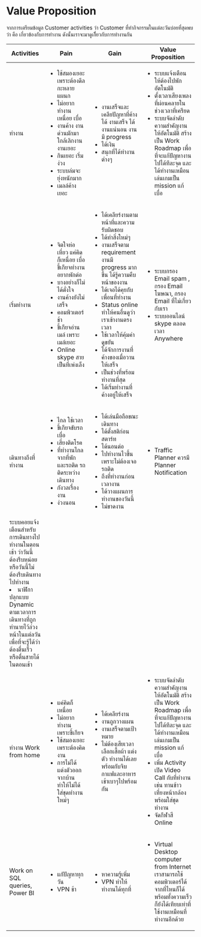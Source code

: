 # Value Proposition

จากการเตรียมข้อมูล Customer activities ว่า Customer ที่ทำกิจกรรมในแต่ละวันบ่อยที่สุดพบว่า คือ เกี่ยวข้องกับการทำงาน ดังนั้นเราจะมาดูเกีี่ยวกับการทำงานกัน

| Activities             | Pain              | Gain            | Value Proposition             |
| -----------------      |------------------ | --------------- | ----------------------------- |
| ทำงาน                  | <ul><li>ใช้สมองเยอะ เพราะต้องดีลกะหลายแผนก</li><li>ไม่อยากทำงาน เหนื่อย เบื่อ</li><li>งานค้าง งานด่วนมักมาใกล้เลิกงาน งานเยอะ</li><li>กินเยอะ เริ่มง่วง</li><li>ระบบล่มจะยุ่งหนักมาก</li><li>เมลล์ค้างเยอะ</li></ul> | <ul><li>งานเสร็จและเคลียปัญหาที่ค้างได้ งานเสร็จ ได้งานแน่นอน งานมี progress</li><li>ได้เงิน</li><li>สนุกที่ได้ทำงานต่างๆ</li></ul> |  <ul><li>ระบบแจ้งเตือนให้ต้องไปพักอัตโนมัติ</li><li>ตั้งเวลาเสียงเพลงที่ผ่อนคลายในช่วงเวลาที่เครียด</li><li>ระบบจัดลำดับความสำคัญงานให้อัตโนมัติ สร้างเป็น Work Roadmap เพื่อที่จะแก้ปัญหางานไปได้ทีละจุด และได้ทำงานเหมือนเล่นเกมเป็น mission แก้เบื่อ</li></ul>    |
| เริ่มทำงาน               | <ul><li>จิตใจห่อเหี่ยว แค่คิดก็เหนื่อย เบื่อ ขี้เกียจทำงาน อยากพักต่อ</li><li>บางอย่างก็ไม่ได้ดั่งใจ</li><li>งานค้างยังไม่เสร็จ</li><li>คอมพิวเตอร์ช้า</li><li>ขี้เกียจอ่านเมล์ เพราะเมล์เยอะ</li><li>Online skype สาย เป็นที่เพ่งเล็ง</li></ul>      | <ul><li>ได้เคลียร์งานตามหน้าที่และความรับผิดชอบ</li><li>ได้ทำสิ่งใหม่ๆ</li><li>งานเสร็จตาม requirement งานมี progress มากขึ้น ได้รู้ความคืบหน้าของงาน</li><li>ได้เจอได้คุยกับเพื่อนที่ทำงาน</li><li>Status online ทำให้คนอื่นดูว่าเราเข้างานตรงเวลา</li><li>ใช้เวลาให้คุ้มค่า ดูขยัน</li><li>ได้จักการงานที่ค้างของเมื่อวานให้เสร็จ</li><li>เป็นช่วงที่พร้อมทำงานที่สุด</li><li>ได้เริ่มทำงานที่ค้างอยู่ให้เสร็จ</li></ul> |  <ul><li>ระบบกรอง Email spam , กรอง Email โฆษณา, กรอง Email ที่ไม่เกี่ยวกับเรา</li><li>ระบบออนไลน์ skype ตลอดเวลา Anywhere</li></ul> |
| เดินทางถึงที่ทำงาน         | <ul><li>ไกล ใช้เวลา</li><li>ขี้เกียจขับรถ เบื่อ</li><li>เสี่ยงติดโรค</li><li>ที่ทำงานไกลจากที่พัก และรถติด รถติดระหว่างเดินทาง</li><li>กังวลเรื่องงาน</li><li>ง่วงนอน</li></ul>      | <ul><li>ได้เล่นมือถือขณะเดินทาง</li><li>ได้ตั้งสติก่อนสตาร์ท</li><li>ได้นอนต่อ</li><li>ไปทำงานไวขึ้นเพราะไม่ต้องเจอรถติด</li><li>ถึงที่ทำงานก่อนเวลางาน</li><li>ได้วางแผนการทำงานของวันนี้</li><li>ไม่ขาดงาน</li></ul>  | <ul><li>Traffic Planner ควรมี Planner Notification
ระบบคอยแจ้งเตือนสำหรับการเดินทางไปทำงานในตอนเช้า ว่าวันนี้ต้องรีบหน่อย หรือวันนี้ไม่ต้องรีบเดินทางไปทำงาน</li><li>นาฬิกาปลุกแบบ Dynamic ตามเวลาการเดินทางที่ถูกทำนายไว้ล่วงหน้าในแต่ลวัน เพื่อที่จะรู้ได้ว่าต้องตื่นเร็ว หรือตื่นสายได้ ในตอนเช้า</li></ul>  |
| ทำงาน Work from home   | <ul><li>แค่คิดก็เหนื่อย</li><li>ไม่อยากทำงาน เพราะขี้เกียจ</li><li>ใช้สมองเยอะเพราะต้องคิดงาน</li><li>การไม่ได้แต่งตัวออกจากบ้าน  ทำให้ไม่ได้ใส่ชุดทำงานใหม่ๆ</li></ul> | <ul><li>ได้เคลียร์งาน</li><li>งานถูกวางแผน</li><li>งานเสร็จตามเป้าหมาย</li><li>ไม่ต้องเสียเวลาเลือกเสื้อผ้า แต่งตัว ทำงานได้เลย พร้อมกับจิบกาแฟและอาหารเช้าเบาๆไปพร้อมกัน</li></ul> | <ul><li>ระบบจัดลำดับความสำคัญงานให้อัตโนมัติ สร้างเป็น Work Roadmap เพื่อที่จะแก้ปัญหางานไปได้ทีละจุด และได้ทำงานเหมือนเล่นเกมเป็น mission แก้เบื่อ</li><li>เพิ่ม Activity เปิด Video Call กับที่ทำงาน เช่น ทานข้าวเที่ยงหน้ากล้อง พร้อมใส่ชุดทำงาน</li><li>จัดกีฬาสี Online</li></ul> |
| Work on SQL queries, Power BI   |  <ul><li>แกัปัญหาทุกวัน</li><li>VPN ช้า</li></ul>  |  <ul><li>หาความรู้เพิ่ม</li><li>VPN ทำให้ทำงานได้ทุกที่</li></ul>   |  <ul><li>Virtual Desktop computer from Internet เราสามารถใช้ คอมพิวเตอร์ได้จากที่ไหนก็ได้ พร้อมทั้งความเร็วก็ยังได้เทียบเท่าที่ใช้งานเหมือนที่ทำงานอีกด้วย</li></ul>  |
